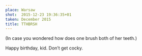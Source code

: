 ```yaml
---
place: Warsaw
shot:  2015-12-23 19:36:35+01
taken: December 2015
title: TTHBRSH
---
```


(In case you wondered how does one brush both of her teeth.)

Happy birthday, kid. Don’t get cocky.
